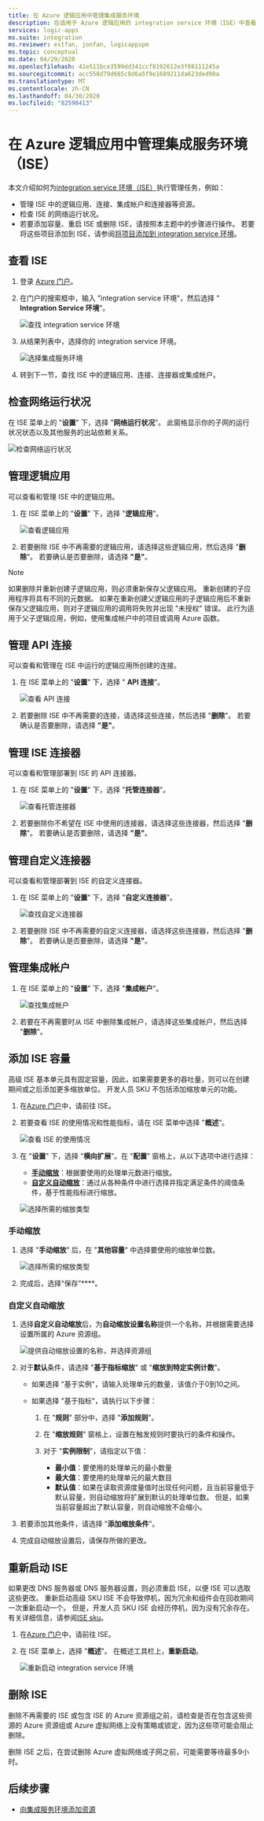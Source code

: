 ```yaml
---
title: 在 Azure 逻辑应用中管理集成服务环境
description: 在适用于 Azure 逻辑应用的 integration service 环境（ISE）中查看网络运行状况和管理逻辑应用、连接、自定义连接器和集成帐户
services: logic-apps
ms.suite: integration
ms.reviewer: estfan, jonfan, logicappspm
ms.topic: conceptual
ms.date: 04/29/2020
ms.openlocfilehash: 41e511bce3599dd341ccf8192612e3f08111245a
ms.sourcegitcommit: acc558d79d665c8d6a5f9e1689211da623ded90a
ms.translationtype: MT
ms.contentlocale: zh-CN
ms.lasthandoff: 04/30/2020
ms.locfileid: "82598413"
---
```

# <a name="manage-your-integration-service-environment-ise-in-azure-logic-apps"></a>在 Azure 逻辑应用中管理集成服务环境（ISE）

本文介绍如何为[integration service 环境（ISE）](../logic-apps/connect-virtual-network-vnet-isolated-environment-overview.md)执行管理任务，例如：

* 管理 ISE 中的逻辑应用、连接、集成帐户和连接器等资源。
* 检查 ISE 的网络运行状况。
* 若要添加容量、重启 ISE 或删除 ISE，请按照本主题中的步骤进行操作。 若要将这些项目添加到 ISE，请参阅[将项目添加到 integration service 环境](../logic-apps/add-artifacts-integration-service-environment-ise.md)。

## <a name="view-your-ise"></a>查看 ISE

1. 登录 [Azure 门户](https://portal.azure.com)。

1. 在门户的搜索框中，输入 "integration service 环境"，然后选择 " **Integration Service 环境**"。

   ![查找 integration service 环境](./media/ise-manage-integration-service-environment/find-integration-service-environment.png)

1. 从结果列表中，选择你的 integration service 环境。

   ![选择集成服务环境](./media/ise-manage-integration-service-environment/select-integration-service-environment.png)

1. 转到下一节，查找 ISE 中的逻辑应用、连接、连接器或集成帐户。

<a name="check-network-health"></a>

## <a name="check-network-health"></a>检查网络运行状况

在 ISE 菜单上的 "**设置**" 下，选择 "**网络运行状况**"。 此窗格显示你的子网的运行状况状态以及其他服务的出站依赖关系。

![检查网络运行状况](./media/ise-manage-integration-service-environment/ise-check-network-health.png)

<a name="find-logic-apps"></a>

## <a name="manage-your-logic-apps"></a>管理逻辑应用

可以查看和管理 ISE 中的逻辑应用。

1. 在 ISE 菜单上的 "**设置**" 下，选择 "**逻辑应用**"。

   ![查看逻辑应用](./media/ise-manage-integration-service-environment/ise-find-logic-apps.png)

1. 若要删除 ISE 中不再需要的逻辑应用，请选择这些逻辑应用，然后选择 "**删除**"。 若要确认是否要删除，请选择 **"是"**。

> [!NOTE]
> 如果删除并重新创建子逻辑应用，则必须重新保存父逻辑应用。 重新创建的子应用程序将具有不同的元数据。
> 如果在重新创建父逻辑应用的子逻辑应用后不重新保存父逻辑应用，则对子逻辑应用的调用将失败并出现 "未授权" 错误。 此行为适用于父子逻辑应用，例如，使用集成帐户中的项目或调用 Azure 函数。

<a name="find-api-connections"></a>

## <a name="manage-api-connections"></a>管理 API 连接

可以查看和管理在 ISE 中运行的逻辑应用所创建的连接。

1. 在 ISE 菜单上的 "**设置**" 下，选择 " **API 连接**"。

   ![查看 API 连接](./media/ise-manage-integration-service-environment/ise-find-api-connections.png)

1. 若要删除 ISE 中不再需要的连接，请选择这些连接，然后选择 "**删除**"。 若要确认是否要删除，请选择 **"是"**。

<a name="manage-api-connectors"></a>

## <a name="manage-ise-connectors"></a>管理 ISE 连接器

可以查看和管理部署到 ISE 的 API 连接器。

1. 在 ISE 菜单上的 "**设置**" 下，选择 "**托管连接器**"。

   ![查看托管连接器](./media/ise-manage-integration-service-environment/ise-view-managed-connectors.png)

1. 若要删除你不希望在 ISE 中使用的连接器，请选择这些连接器，然后选择 "**删除**"。 若要确认是否要删除，请选择 **"是"**。

<a name="find-custom-connectors"></a>

## <a name="manage-custom-connectors"></a>管理自定义连接器

可以查看和管理部署到 ISE 的自定义连接器。

1. 在 ISE 菜单上的 "**设置**" 下，选择 "**自定义连接器**"。

   ![查找自定义连接器](./media/ise-manage-integration-service-environment/ise-find-custom-connectors.png)

1. 若要删除 ISE 中不再需要的自定义连接器，请选择这些连接器，然后选择 "**删除**"。 若要确认是否要删除，请选择 **"是"**。

<a name="find-integration-accounts"></a>

## <a name="manage-integration-accounts"></a>管理集成帐户

1. 在 ISE 菜单上的 "**设置**" 下，选择 "**集成帐户**"。

   ![查找集成帐户](./media/ise-manage-integration-service-environment/ise-find-integration-accounts.png)

1. 若要在不再需要时从 ISE 中删除集成帐户，请选择这些集成帐户，然后选择 "**删除**"。

<a name="add-capacity"></a>

## <a name="add-ise-capacity"></a>添加 ISE 容量

高级 ISE 基本单元具有固定容量，因此，如果需要更多的吞吐量，则可以在创建期间或之后添加更多缩放单位。 开发人员 SKU 不包括添加缩放单元的功能。

1. 在[Azure 门户](https://portal.azure.com)中，请前往 ISE。

1. 若要查看 ISE 的使用情况和性能指标，请在 ISE 菜单中选择 "**概述**"。

   ![查看 ISE 的使用情况](./media/ise-manage-integration-service-environment/integration-service-environment-usage.png)

1. 在 "**设置**" 下，选择 "**横向扩展**"。在 "**配置**" 窗格上，从以下选项中进行选择：

   * [**手动缩放**](#manual-scale)：根据要使用的处理单元数进行缩放。
   * [**自定义自动缩放**](#custom-autoscale)：通过从各种条件中进行选择并指定满足条件的阈值条件，基于性能指标进行缩放。

   ![选择所需的缩放类型](./media/ise-manage-integration-service-environment/select-scale-out-options.png)

<a name="manual-scale"></a>

### <a name="manual-scale"></a>手动缩放

1. 选择 "**手动缩放**" 后，在 "**其他容量**" 中选择要使用的缩放单位数。

   ![选择所需的缩放类型](./media/ise-manage-integration-service-environment/select-manual-scale-out-units.png)

1. 完成后，选择“保存”****。

<a name="custom-autoscale"></a>

### <a name="custom-autoscale"></a>自定义自动缩放

1. 选择**自定义自动缩放**后，为**自动缩放设置名称**提供一个名称，并根据需要选择设置所属的 Azure 资源组。

   ![提供自动缩放设置的名称，并选择资源组](./media/ise-manage-integration-service-environment/select-custom-autoscale.png)

1. 对于**默认**条件，请选择 "**基于指标缩放**" 或 "**缩放到特定实例计数**"。

   * 如果选择 "基于实例"，请输入处理单元的数量，该值介于0到10之间。

   * 如果选择 "基于指标"，请执行以下步骤：

     1. 在 "**规则**" 部分中，选择 "**添加规则**"。

     1. 在 "**缩放规则**" 窗格上，设置在触发规则时要执行的条件和操作。

     1. 对于 "**实例限制**"，请指定以下值：

        * **最小值**：要使用的处理单元的最小数量
        * **最大值**：要使用的处理单元的最大数目
        * **默认值**：如果在读取资源度量值时出现任何问题，且当前容量低于默认容量，则自动缩放将扩展到默认的处理单位数。 但是，如果当前容量超出了默认容量，则自动缩放不会缩小。

1. 若要添加其他条件，请选择 "**添加缩放条件**"。

1. 完成自动缩放设置后，请保存所做的更改。

<a name="restart-ISE"></a>

## <a name="restart-ise"></a>重新启动 ISE

如果更改 DNS 服务器或 DNS 服务器设置，则必须重启 ISE，以便 ISE 可以选取这些更改。 重新启动高级 SKU ISE 不会导致停机，因为冗余和组件会在回收期间一次重新启动一个。 但是，开发人员 SKU ISE 会经历停机，因为没有冗余存在。 有关详细信息，请参阅[ISE sku](../logic-apps/connect-virtual-network-vnet-isolated-environment-overview.md#ise-level)。

1. 在[Azure 门户](https://portal.azure.com)中，请前往 ISE。

1. 在 ISE 菜单上，选择 "**概述**"。 在概述工具栏上，**重新启动**。

   ![重新启动 integration service 环境](./media/connect-virtual-network-vnet-isolated-environment/restart-integration-service-environment.png)

<a name="delete-ise"></a>

## <a name="delete-ise"></a>删除 ISE

删除不再需要的 ISE 或包含 ISE 的 Azure 资源组之前，请检查是否在包含这些资源的 Azure 资源组或 Azure 虚拟网络上没有策略或锁定，因为这些项可能会阻止删除。

删除 ISE 之后，在尝试删除 Azure 虚拟网络或子网之前，可能需要等待最多9小时。

## <a name="next-steps"></a>后续步骤

* [向集成服务环境添加资源](../logic-apps/add-artifacts-integration-service-environment-ise.md)